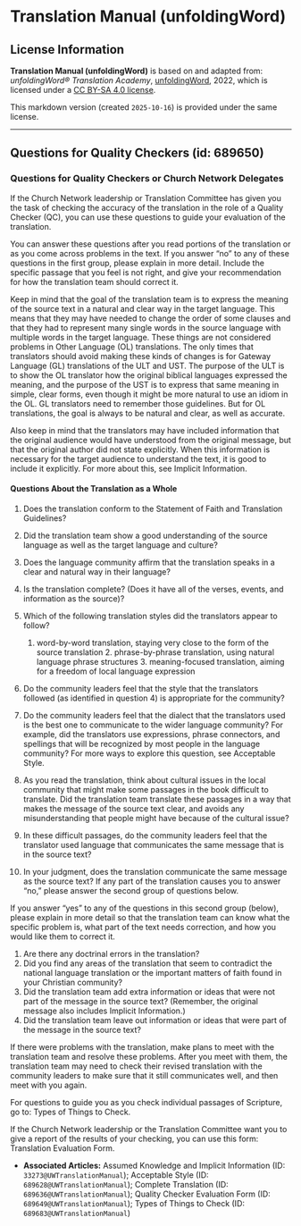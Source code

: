 # Translation Manual (unfoldingWord)

## License Information

**Translation Manual (unfoldingWord)** is based on and adapted from: _unfoldingWord® Translation Academy_, [unfoldingWord](https://unfoldingword.org/utw), 2022, which is licensed under a [CC BY-SA 4.0 license](https://creativecommons.org/licenses/by-sa/4.0/legalcode.en).

This markdown version (created `2025-10-16`) is provided under the same license.



--------------------------------

## Questions for Quality Checkers (id: 689650)

### Questions for Quality Checkers or Church Network Delegates

If the Church Network leadership or Translation Committee has given you the task of checking the accuracy of the translation in the role of a Quality Checker (QC), you can use these questions to guide your evaluation of the translation.

You can answer these questions after you read portions of the translation or as you come across problems in the text. If you answer “no” to any of these questions in the first group, please explain in more detail. Include the specific passage that you feel is not right, and give your recommendation for how the translation team should correct it.

Keep in mind that the goal of the translation team is to express the meaning of the source text in a natural and clear way in the target language. This means that they may have needed to change the order of some clauses and that they had to represent many single words in the source language with multiple words in the target language. These things are not considered problems in Other Language (OL) translations. The only times that translators should avoid making these kinds of changes is for Gateway Language (GL) translations of the ULT and UST. The purpose of the ULT is to show the OL translator how the original biblical languages expressed the meaning, and the purpose of the UST is to express that same meaning in simple, clear forms, even though it might be more natural to use an idiom in the OL. GL translators need to remember those guidelines. But for OL translations, the goal is always to be natural and clear, as well as accurate.

Also keep in mind that the translators may have included information that the original audience would have understood from the original message, but that the original author did not state explicitly. When this information is necessary for the target audience to understand the text, it is good to include it explicitly. For more about this, see Implicit Information.

#### Questions About the Translation as a Whole

1. Does the translation conform to the Statement of Faith and Translation Guidelines?
2. Did the translation team show a good understanding of the source language as well as the target language and culture?
3. Does the language community affirm that the translation speaks in a clear and natural way in their language?
4. Is the translation complete? (Does it have all of the verses, events, and information as the source)?
5. Which of the following translation styles did the translators appear to follow?

    1. word\-by\-word translation, staying very close to the form of the source translation
        2. phrase\-by\-phrase translation, using natural language phrase structures
        3. meaning\-focused translation, aiming for a freedom of local language expression
6. Do the community leaders feel that the style that the translators followed (as identified in question 4\) is appropriate for the community?
7. Do the community leaders feel that the dialect that the translators used is the best one to communicate to the wider language community? For example, did the translators use expressions, phrase connectors, and spellings that will be recognized by most people in the language community? For more ways to explore this question, see Acceptable Style.
8. As you read the translation, think about cultural issues in the local community that might make some passages in the book difficult to translate. Did the translation team translate these passages in a way that makes the message of the source text clear, and avoids any misunderstanding that people might have because of the cultural issue?
9. In these difficult passages, do the community leaders feel that the translator used language that communicates the same message that is in the source text?
10. In your judgment, does the translation communicate the same message as the source text? If any part of the translation causes you to answer “no,” please answer the second group of questions below.

If you answer “yes” to any of the questions in this second group (below), please explain in more detail so that the translation team can know what the specific problem is, what part of the text needs correction, and how you would like them to correct it.

1. Are there any doctrinal errors in the translation?
2. Did you find any areas of the translation that seem to contradict the national language translation or the important matters of faith found in your Christian community?
3. Did the translation team add extra information or ideas that were not part of the message in the source text? (Remember, the original message also includes Implicit Information.)
4. Did the translation team leave out information or ideas that were part of the message in the source text?

If there were problems with the translation, make plans to meet with the translation team and resolve these problems. After you meet with them, the translation team may need to check their revised translation with the community leaders to make sure that it still communicates well, and then meet with you again.

For questions to guide you as you check individual passages of Scripture, go to: Types of Things to Check.

If the Church Network leadership or the Translation Committee want you to give a report of the results of your checking, you can use this form: Translation Evaluation Form.

* **Associated Articles:** Assumed Knowledge and Implicit Information (ID: `33273@UWTranslationManual`); Acceptable Style (ID: `689628@UWTranslationManual`); Complete Translation (ID: `689636@UWTranslationManual`); Quality Checker Evaluation Form (ID: `689649@UWTranslationManual`); Types of Things to Check (ID: `689683@UWTranslationManual`)


